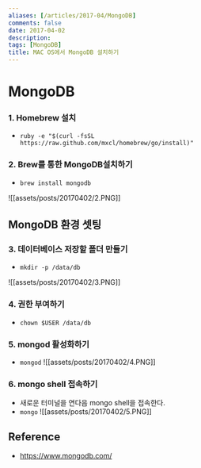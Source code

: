 ```yaml
---
aliases: [/articles/2017-04/MongoDB]
comments: false
date: 2017-04-02
description: 
tags: [MongoDB]
title: MAC OS에서 MongoDB 설치하기
---
```

# MongoDB
### 1. Homebrew 설치
- `ruby -e "$(curl -fsSL https://raw.github.com/mxcl/homebrew/go/install)"`

### 2. Brew를 통한 MongoDB설치하기
- `brew install mongodb`

![[assets/posts/20170402/2.PNG]]

## MongoDB 환경 셋팅
### 3. 데이터베이스 저장할 폴더 만들기
- `mkdir -p /data/db`

![[assets/posts/20170402/3.PNG]]

### 4. 권한 부여하기
- `chown $USER /data/db`

### 5. mongod 활성화하기
- `mongod`
![[assets/posts/20170402/4.PNG]]

### 6. mongo shell 접속하기
- 새로운 터미널을 연다음 mongo shell을 접속한다.
- `mongo`
![[assets/posts/20170402/5.PNG]]

## Reference
- <https://www.mongodb.com/>
